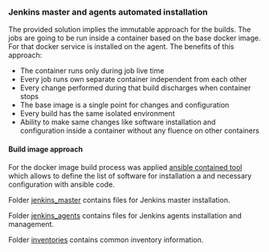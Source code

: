 ### Jenkins master and agents automated installation

The provided solution implies the immutable approach for the builds. The jobs are going to be run inside a container based on the base docker image. For that docker service is installed on the agent. The benefits of this approach:
- The container runs only during job live time
- Every job runs own separate container independent from each other
- Every change performed during that build discharges when container stops
- The base image is a single point for changes and configuration
- Every build has the same isolated environment 
- Ability to make same changes like software installation and configuration inside a container without any fluence on other containers

#### Build image approach
For the docker image build process was applied [ansible contained tool](https://www.ansible.com/integrations/containers/ansible-container) which allows to define the list of software for installation a and necessary configuration with ansible code.



Folder [jenkins_master](https://stash.playtika.com/projects/JB/repos/jenkins_automation/browse/jenkins_master) contains files for Jenkins master installation.

Folder [jenkins_agents](https://stash.playtika.com/projects/JB/repos/jenkins_automation/browse/jenkins_agents) contains files for Jenkins agents installation and management.

Folder [inventories](https://stash.playtika.com/projects/JB/repos/jenkins_automation/browse/inventories) contains common inventory information.
